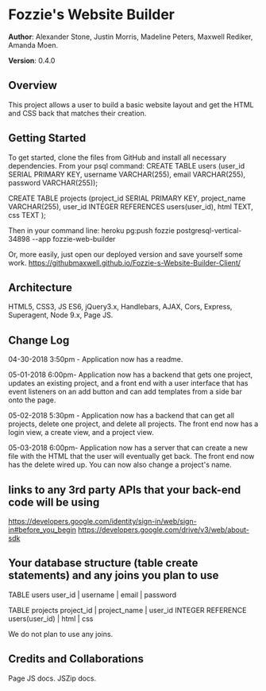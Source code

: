 # Fozzie's Website Builder

**Author**: Alexander Stone, Justin Morris, Madeline Peters, Maxwell Rediker, Amanda Moen.

**Version**: 0.4.0 

## Overview
This project allows a user to build a basic website layout and get the HTML and CSS back that matches their creation.

## Getting Started
To get started, clone the files from GitHub and install all necessary dependencies. From your psql command:
CREATE TABLE users (user_id SERIAL PRIMARY KEY, username VARCHAR(255), email VARCHAR(255), password VARCHAR(255));

CREATE TABLE projects (project_id SERIAL PRIMARY KEY, project_name VARCHAR(255), user_id INTEGER REFERENCES users(user_id), html TEXT, css TEXT );

Then in your command line:
heroku pg:push fozzie postgresql-vertical-34898 --app fozzie-web-builder

Or, more easily, just open our deployed version and save yourself some work.
https://githubmaxwell.github.io/Fozzie-s-Website-Builder-Client/


## Architecture
HTML5, CSS3, JS ES6, jQuery3.x, Handlebars, AJAX, Cors, Express, Superagent, Node 9.x, Page JS.

## Change Log
04-30-2018 3:50pm - Application now has a readme.

05-01-2018 6:00pm- Application now has a backend that gets one project, updates an existing project, and a front end with a user interface that has event listeners on an add button and can add templates from a side bar onto the page.

05-02-2018 5:30pm - Application now has a backend that can get all projects, delete one project, and delete all projects. The front end now has a login view, a create view, and a project view.

05-03-2018 6:00pm- Application now has a server that can create a new file with the HTML that the user will eventually get back. The front end now has the delete wired up. You can now also change a project's name.


## links to any 3rd party APIs that your back-end code will be using
https://developers.google.com/identity/sign-in/web/sign-in#before_you_begin
https://developers.google.com/drive/v3/web/about-sdk 

## Your database structure (table create statements) and any joins you plan to use
TABLE users 
user_id | username  | email | password 

TABLE projects 
project_id  | project_name | user_id INTEGER REFERENCE users(user_id) | html | css

We do not plan to use any joins.

## Credits and Collaborations
Page JS docs. JSZip docs.